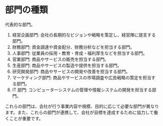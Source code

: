 # 部門の種類

代表的な部門。

1. 経営企画部門: 会社の長期的なビジョンや戦略を策定し、経営陣に提言する部門。
2. 財務部門: 資金調達や資金配分、財務分析などを担当する部門。
3. 人事部門: 従業員の採用・教育・育成・福利厚生などを担当する部門。
4. 営業部門: 商品やサービスの販売を担当する部門。
5. 生産部門: 商品やサービスの製造や提供を担当する部門。
6. 研究開発部門: 商品やサービスの開発や改善を担当する部門。
7. マーケティング部門: 商品やサービスの市場調査や広告戦略の策定を担当する部門。
8. IT 部門: コンピューターシステムの管理や情報システムの開発を担当する部門。

これらの部門は、会社が行う事業内容や規模、目的に応じて必要な部門が異なります。また、これらの部門が連携して、会社が目標を達成するために協力して働くことが重要です。
